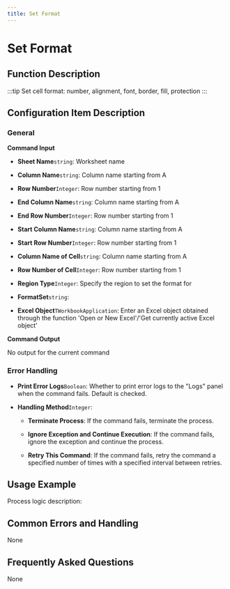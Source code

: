 ```yaml
---
title: Set Format
---
```


# Set Format

## Function Description

:::tip 
Set cell format: number, alignment, font, border, fill, protection
:::

## Configuration Item Description

### General

**Command Input**

- **Sheet Name**`string`: Worksheet name

- **Column Name**`string`: Column name starting from A

- **Row Number**`Integer`: Row number starting from 1

- **End Column Name**`string`: Column name starting from A

- **End Row Number**`Integer`: Row number starting from 1

- **Start Column Name**`string`: Column name starting from A

- **Start Row Number**`Integer`: Row number starting from 1

- **Column Name of Cell**`string`: Column name starting from A

- **Row Number of Cell**`Integer`: Row number starting from 1

- **Region Type**`Integer`: Specify the region to set the format for

- **FormatSet**`string`: 

- **Excel Object**`TWorkbookApplication`: Enter an Excel object obtained through the function 'Open or New Excel'/'Get currently active Excel object'


**Command Output**

No output for the current command


### Error Handling

- **Print Error Logs**`Boolean`: Whether to print error logs to the "Logs" panel when the command fails. Default is checked. 

- **Handling Method**`Integer`:

    - **Terminate Process**: If the command fails, terminate the process.

    - **Ignore Exception and Continue Execution**: If the command fails, ignore the exception and continue the process.

    - **Retry This Command**: If the command fails, retry the command a specified number of times with a specified interval between retries.

## Usage Example

Process logic description:

## Common Errors and Handling

None

## Frequently Asked Questions

None

